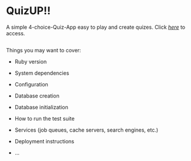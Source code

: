 # QuizUP!!

A simple 4-choice-Quiz-App easy to play and create quizes. Click
[*here*](https://quiz-up-is-quiz-app.herokuapp.com/)
to access.

##

Things you may want to cover:

* Ruby version

* System dependencies

* Configuration

* Database creation

* Database initialization

* How to run the test suite

* Services (job queues, cache servers, search engines, etc.)

* Deployment instructions

* ...
